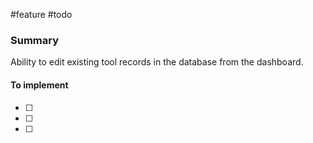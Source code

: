 #feature
#todo 

### Summary
Ability to edit existing tool records in the database from the dashboard.

#### To implement
- [ ] 
- [ ] 
- [ ] 